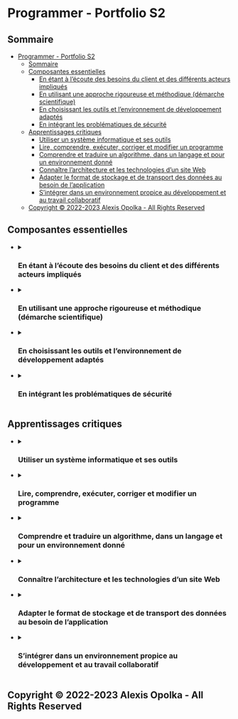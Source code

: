 # Programmer - Portfolio S2

<style>

img + em {
  text-align: center;
}

</style>

## Sommaire

- [Programmer - Portfolio S2](#programmer---portfolio-s2)
  - [Sommaire](#sommaire)
  - [Composantes essentielles](#composantes-essentielles)
    - [En étant à l’écoute des besoins du client et des différents acteurs impliqués](#en-étant-à-lécoute-des-besoins-du-client-et-des-différents-acteurs-impliqués)
    - [En utilisant une approche rigoureuse et méthodique (démarche scientifique)](#en-utilisant-une-approche-rigoureuse-et-méthodique-démarche-scientifique)
    - [En choisissant les outils et l’environnement de développement adaptés](#en-choisissant-les-outils-et-lenvironnement-de-développement-adaptés)
    - [En intégrant les problématiques de sécurité](#en-intégrant-les-problématiques-de-sécurité)
  - [Apprentissages critiques](#apprentissages-critiques)
    - [Utiliser un système informatique et ses outils](#utiliser-un-système-informatique-et-ses-outils)
    - [Lire, comprendre, exécuter, corriger et modifier un programme](#lire-comprendre-exécuter-corriger-et-modifier-un-programme)
    - [Comprendre et traduire un algorithme, dans un langage et pour un environnement donné](#comprendre-et-traduire-un-algorithme-dans-un-langage-et-pour-un-environnement-donné)
    - [Connaître l’architecture et les technologies d’un site Web](#connaître-larchitecture-et-les-technologies-dun-site-web)
    - [Adapter le format de stockage et de transport des données au besoin de l’application](#adapter-le-format-de-stockage-et-de-transport-des-données-au-besoin-de-lapplication)
    - [S’intégrer dans un environnement propice au développement et au travail collaboratif](#sintégrer-dans-un-environnement-propice-au-développement-et-au-travail-collaboratif)
  - [Copyright © 2022-2023 Alexis Opolka - All Rights Reserved](#copyright--2022-2023-alexis-opolka---all-rights-reserved)

<div class="page" />

## Composantes essentielles

- <details>
  <summary>

  ### En étant à l’écoute des besoins du client et des différents acteurs impliqués

  </summary>

  Être à l'écoute des besoins de différents acteurs, qu'ils soient un client,
  une équipe interne ou externe, revient à être capable de s'adapter au niveau
  de dialogue nécessaire en fonction de l'interlocuteur.  
  C'est aussi avoir une structure de projet permettant d'obtenir des retours de la part
  des différents acteurs au moment le plus propice.

  En informatique, la structure de projet préférée, tout du moins à la date d'écriture
  de ce portfolio, est la structure Agile.  
  La méthode Agile comporte des avantages pour les projets nécessitant des itérations
  plutôt "rapides" et des retours de différents acteurs tout au long du développement
  et non à une étape précise.

  J'ai pu et dû, tout naturellement, être à l'écoute des besoins d'un ou plusieurs
  clients lors de différents projets dans différents cadres qu'ils soient universitaire
  ou professionnel.

  - Dans le cadre de la SAE-23, je me suis retrouvé à travailler en binôme, binôme qui
    est devenu, ce que je pourrais considérer, mon client interne au projet, et j'avais
    comme client externe les spécificités et le cahier des charges de la SAE, donc le département R&T
    de l'IUT de Béziers.

    Aspirant ingénieur DevOps, j'ai naturellement adopté une posture Agile sur le projet et j'ai itéré
    un certain nombre de fois en prenant en compte les besoins et les spécificités de chaque
    acteur en vérifiant bien que mon travail soit capable de venir s'intégrer au travail effectué
    par mon binôme.

    Plusieurs outils m'ont permis d'arriver à ses fins, tels que Discord ou encore GitHub.

    > **Note**:  
    > Chaque outil à ses forte et ses points négatifs, GitHub m'a permit de discuter
    > de problèmes sur des commits ou des Pull Requests où la discussion est liée au code.
    >
    > Discord a plus été utilisé afin d'avoir un service de messagerie instantanée permettant
    > d'échanger rapidement sur des points qui ne sont pas forcément directement liés au code.

  - Dans le cadre de la SAE-24, j'ai travaillé sur un projet lié au festival du fantastique
    de Béziers (FFB). Le projet était répartit en deux équipes de deux personnes.

    Je me suis alors retrouvé avec trois acteurs distincts:

    - L'IUT de Béziers

      J'ai eu comme client l'IUT car le projet, s'il se voit être mis en oeuvre,
      sera partie intégrante de l'évènement représentant l'IUT (i.e. Festival du Fantastique de Béziers).

      Ce client a des besoins tout spécifiques comme le matériel utilisé, la capacité du projet
      à venir s'intégrer de la manière la plus fluide possible dans un système déjà complexe.  
      En plus de cela, vient s'ajouter la question de faisabilité et de viabilité car l'on parle
      d'une institution du domaine publique et les délais de développement sont très courts avant
      que le projet ne soit considéré comme non viable.

      J'ai, tout au long de la SAE, communiqué avec l'IUT par le biais du directeur de l'IUT de Béziers ou de la directrice
      administrative des services administratifs, financiers et techniques afin d'itérer sur l'idée du projet
      et de son fonctionnement ainsi que sur les questions de logistique ou autres pouvant venir perturber l'organisation
      du Festival.

      J'ai principalement échangé à l'oral et par mail via le service mail Zimbra.

    - Le département R&T de l'IUT de Béziers

      J'ai eu comme client primaire le département R&T car avant d'être un projet pour le FFB, c'était
      un projet ayant vocation à être noté dans le cade de mes études et certaines contraintes ont du
      être respectées au risque d'être hors sujet et de ne pas respecter le travail à effectuer.

      J'ai, à nouveau, beaucoup échangé à l'oral de par le besoin d'accorder la SAE et le FFB lors des premiers
      jours du projet où mon équipe n'était pas la seule à avoir ce besoin et le professeur en charge de la
      supervision ne pouvait donc se permettre, en termes de disponibilité, de regarder ses mails à interval assez régulier
      pour en faire un moyen de communication pertinant lors de requêtes ayant un caractère important.  

    - L'autre équipe en binôme

      Travaillant sur un même système mais sur un sous-sytème différent, il a été primordial de trouver un moyen
      de s'accorder entre les binômes que ce soit à un niveau technique, en termes d'I/O, ou plus sur l'idée générale
      et de la vision de chacun sur la manière dont on devait procéder.  

      J'ai eu l'accord et ai utilisé des GitHub Projects au sein de l'organisation [IUT-Beziers](https://github.com/IUT-Beziers/)
      sur GitHub qui sont liés au [dépôt GitHub](https://github.com/IUT-Beziers/ffb-rfid/) et m'ont permit, ainsi qu'aux autres,
      de travailler de manière collaborative tout en restant à l'écoute des besoins de chacun.

  Je suis aussi confronté au besoin d'être à l'écoute de différents acteurs lorsque je contribue à des projets open-source sur GitHub
  tels que la [documentation officielle GitHub](https://github.com/github/docs/) où un résumé de ma contribution est disponible [ici](https://github.com/search?q=repo%3Agithub%2Fdocs+alexis-opolka&type=issues).

  Tout ceci me faisant dire, et penser, de ma capacité à communiquer avec différents acteurs d'un projet en adaptant mon discours en fonction
  de mon interlocuteur dans un milieu professionnel.

  > **Note**:  
  > [Remonter au sommaire](#sommaire)

  </details>  <div class="page" />
- <details>
  <summary>

  ### En utilisant une approche rigoureuse et méthodique (démarche scientifique)

  </summary>

  Afin de pouvoir développer, ou toute autre tâche nécessitant
  de la méthodologie et une démarche scientifique, il est important
  d'aborder le problème de manière rigoureuse et méthodique.  
  C'est à dire d'être capable de découper un problème en sous-problèmes
  et ainsi résoudre un sous-problème à la fois.

  - Dans le cadre de la SAE-21, j'ai dû développer un réseau
    pour une entreprise, en prenant en compte les besoins
    de l'entreprise, une DMZ, le réseau FAI et des sites distants.

    Afin de s'assurer de ne pas perdre le fil de la conception,
    j'ai créé un schéma réseau avant de commencer le montage réseau
    sur Cisco Packet Tracer.

    <div style="text-align: center; color: rgb(180, 180, 180)">

    ![sae21-schema-reseau](../../sae-21/src/img/schema-reseau.drawio.svg)
    <span style="border-bottom: 1.5px solid rgb(180, 180, 180);"> *Schéma réseaux fait lors de la SAE-21* </span>

    </div>

    Ayant déjà préparé le schéma réseau et les accès de chacuns (par Groupes),
    j'ai pu commencer le montage, et par la suite, faire les tests
    me permettant de valider ou non, le bon fonctionnment de mon réseau.

    Cependant, avoir seulement une approche rigoureuse et méthodique ne suffit pas à
    résoudre une multitude de problèmes et d'issues qui peuvent apparaître lors de toutes tâches.

    Dans le cas de la SAE-21 et de Cisco Packet Tracer, je me suis vu confronté
    à des limitations propres à l'outil, qui m'ont obligé à revoir
    mon schéma réseau de manière incrémentale et itérative afin
    d'obtenir un réseau fonctionnel. Cela comprenant, mais n'en est pas limité,
    à l'incapacité de faire un DNS relay, l'impossibilité de sniffer tous les
    paquets passant sur un lien sans être dans le mode simulation, etc.

  > **Note**:  
  > [remonter au sommaire](#sommaire)

  </details> <div class="page" />
- <details>
  <summary>

  ### En choisissant les outils et l’environnement de développement adaptés

  </summary>

  Choisir des outils et un environnement de développement adapté à un
  projet ou à un cadre, n'est pas chose facile car cela requiert une connaissance
  des outils et des environnements, en plus d'avoir un recul et un regard
  critique sur chaque solution possible.

  De part mon expérience, j'ai pu apprendre à utiliser de nombreux
  outils et environnements de développement.

  Dans le cadre étudiant, du BUT R&T, j'ai pu utiliser des outils
  et des environnements de développement tels que [GitHub](https://github.com), [Visual Studio Code](https://code.visualstudio.com),
  [Visual Studio](https://visualstudio.microsoft.com), [GitKraken](https://gitkraken.com) ou d'autres encore.

  - Dans le cadre de la SAE-23, vu que j'ai dû développer une application web contenant une API en TypeScript et NextJS, j'ai utilisé:

    - GitHub pour stocker le code source en ligne
    - GitHub Projects pour gérer les tâches à effectuer
    - Visual Studio Code en tant qu'IDE
    - GitKraken et Git pour contrôler les versions du code source

      > **Note**:  
      > GitKraken est une interface graphique pour Git
      > qui, d'après moi, permet dans certaines situations
      > de mieux comprendre les conflits et de les résoudre.  
      > Leur Git Graph est l'un des plus notables de GitKraken.

    - Docker pour build et lancer l'application construite
    - Postman pour développer et tester l'API
    - ESLint pour vérifier la syntaxe du code source

  - Dans le cadre de la SAE-24 et du projet pour le
    Festival du Fantastique de Béziers, j'ai utilisé:

    - les GitHub Projects liés au [dépôt GitHub](https://github.com/IUT-Beziers/ffb-rfid/)
      permettant ainsi la capacité du projet à survivre la SAE ainsi
      que la tracabilité des efforts menés dans le cas que ce n'était
      pas qu'un simple projet fait durant les études avec le seul
      objectif d'accomplir la tâche donnée par un professeur mais
      c'était / et l'est un projet avec l'objectif d'être mis en place
      lors d'un évenement organisé par l'IUT.

  - Dans le cadre de la SAE-12, j'ai du utiliser VS Code et GitHub car
    ils étaient de facto à utiliser durant la SAE.

    Ceci dit, ce n'était pas une mauvaise chose car VS Code, grâce à sa modularité,
    permet à chacun d'avoir un éditeur de texte / IDE personnalisé en fonction de
    ses besoins et de ses envies. Quant à GitHub, cet un environnement qui permet
    de travailler de manière collaborative sur la base de dépôts utilisant la technologie
    [Git](https://git-scm.org) pour la gestion de versions.

  - Dans d'autres cadres et dans d'autres projets, j'ai pu utiliser
    beaucoup d'autres outils et environnements de développement
    tel que [GitLab](https://gitlab.com), [BitBucket](https://bitbucket.org), [AWS](https://aws.amazon.com), [GCP](https://console.cloud.google.com), [Azure DevOps](https://dev.azure.com), etc.

  Ce qui m'a permis d'apprendre les fonctionnalités de base de
  ces outils et environnements de développement, mais aussi
  de me sentir à l'aise avec l'idée d'être confronté à un nouvel
  outil, que ce soit dans le cadre universitaire, personnel ou encore
  professionnel.

  > **Note**:  
  > [remonter au sommaire](#sommaire)

  </details> <div class="page"/>
- <details>
  <summary>

  ### En intégrant les problématiques de sécurité

  </summary>

  La sécurité est un élément essentiel dans le développement d'une
  application, qu'elle soit interne ou externe.

  - Dans le cadre de la SAE-23, j'ai dû développer une application web
    qui permettait de gérer et de suivre les données récoltées par
    les Banzaii. Il était donc important d'avoir une gestion des
    comptes utilisateurs et de leurs permissions.

    A cela, s'ajoute le système d'authentification qui ne doit pas
    transmettre les données de l'utilisateur, notamment le mot de passe,
    en clair. Et encore d'autres problématiques de sécurité liées à l'accès de l'API, à l'accès des pages, etc.

    J'ai donc dû mettre en place un système d'authentification et de
    double authentification prenant en compte les problématiques de
    sécurité qu'une application unipage peut avoir.

    J'ai aussi dû mettre en place une gestion des droits d'accès
    et d'affichages de certains éléments de l'application.

    Qui, dans le cas de la SAE-23 et du fait que ce soit une
    application démonstrative, n'est pas complètement poussée
    notamment dû au court lapse de temps donné entre le début
    du projet et son rendu, ne me permettant pas, ainsi qu'à
    mon binôme, d'obtenir un résultat convenable ainsi que la
    prise en compte et la mise en place de solutions pour
    différents problèmes qu'ils soient techniques, sécuritaires
    ou autres.

  - Dans le cadre de la SAE-23 et de la SAE-24, j'ai sécurisé le dépôt GitHub en protégeant
    la branche principale, dite de production ou stable, en empêchant toutes personnes
    non autorisées à push des changements directement sur celle-ci sans passer par une Pull Request (PR).  
    En ajoutant à cela l'obligation d'obtenir une revue (ou `review` en Anglais) lors des PR sans quoi,
    l'on ne peut pas la merge, on crée un système de procédés possiblement plus lent mais où des risques
    de fuite de tokens ou d'informations sensible sont attenués.

  > **Note**:  
  > [remonter au sommaire](#sommaire)

  </details> <div class="page"/>

## Apprentissages critiques

- <details>
  <summary>

  ### Utiliser un système informatique et ses outils

  </summary>

  Un système informatique peut prendre de multiples formes, surtout
  de nos jours où l'envie est à l'intégration de services.  
  Un IDE peut être considéré comme un système informatique tout comme
  un site web.

  - Dans le cadre de la SAE-16 et la SAE-25 (Portfolio), j'ai eu à utiliser
    et à manipuler le site Moodle (accès à la modification restreint sur mon Portfolio),
    j'ai pu alors forcer une certaine langue, un thème, des blocs d'affichages, modifier
    les inscriptions au "cours" comprenant le début de l'inscription ainsi que sa fin.

    <div style="text-align: center; color: rgb(180, 180, 180)">

    ![inscriptions-portfolio](./src/moodle-inscriptions.png)
    <span style="border-bottom: 1.5px solid rgb(180, 180, 180);">
      *Inscription Moodle modifiée pour l'utilisateur alexis-opolka*
    </span>
    </div>

    Après quelques modifications, la page du portfolio ressemble à ça:

    <div style="text-align: center; color: rgb(180, 180, 180)">

    ![theme-portfolio](./src/theme-moodle.png)
    <span style="border-bottom: 1.5px solid rgb(180, 180, 180);">
      *Nouveau thème du Portfolio Moodle*
    </span>
    </div>

  - Dans le cadre de mes projets et de mes cours, comprenant mais
    ne se limitant pas, à la SAE-12, la SAE-23, la SAE-24, la SAE-21,
    la SAE-14 etc. j'ai utilisé [VS Code](https://code.visualstudio.com/)
    comme IDE.

    Depuis la mise à jour de Février 2023, la notion de [profile](https://code.visualstudio.com/updates/v1_76#_profiles)
    a enfin été implémentée et publiée dans la branche stable du logiciel (C'était une fonctionnalité en discussion depuis
    plus de deux ans).  
    Un `profile` nous permet de configurer les paramètres associés à l'état de VS Code incluant les thèmes, les extensions
    et les configurations, on peut les exporter, les enregistrer dans un `workspace`, les synchroniser entre les clients
    VS Code d'un même compte (avec la synchronisation des paramètres), etc.  

    > **Note**:  
    > Pour plus d'informations concernant les `profiles` de VS Code,
    > je vous redirige vers la [documentation](https://code.visualstudio.com/docs/editor/profiles).

    J'utilise, à l'instant où j'écris ce portfolio, un profil que j'ai conçu spécialement pour de la rédaction MarkDown.

    <div style="text-align: center; color: rgb(180, 180, 180)">

    ![vs-code-profile](./src/vs-code-profiles.png)
    <span style="border-bottom: 1.5px solid rgb(180, 180, 180);">
      *Screenshot de VS Code lors de l'écriture du portfolio pour montrer l'utilisation des `profiles`.*
    </span>
    </div>

    Quand exporté, le code ressemble à cela:

    ```json
    {
      "name": "Markdown",
      "settings": "{\"settings\":\"{\\r\\n  \\\"hediet.vscode-drawio.resizeImages\\\": null\\r\\n}\"}",
      "keybindings": "{\"keybindings\":\"// Place your key bindings in this file to override the defaultsauto[]\\r\\n[\\r\\n  {\\r\\n    \\\"key\\\": \\\"ctrl+alt+e\\\",\\r\\n    \\\"command\\\": \\\"editor.action.toggleWordWrap\\\"\\r\\n  },\\r\\n  {\\r\\n    \\\"key\\\": \\\"alt+z\\\",\\r\\n    \\\"command\\\": \\\"-editor.action.toggleWordWrap\\\"\\r\\n  }\\r\\n]\",\"platform\":3}",
      "extensions": "[{\"identifier\":{\"id\":\"alexandrefpgoncalves.violet-dream\",\"uuid\":\"3f2f7e17-8f4f-47cd-9a73-2accb12befac\"},\"displayName\":\"Violet Dream\"},{\"identifier\":{\"id\":\"bierner.github-markdown-preview\",\"uuid\":\"9f5a5fc9-8b23-4484-85c4-1438b82d8634\"},\"displayName\":\"GitHub Markdown Preview\"},{\"identifier\":{\"id\":\"bierner.markdown-checkbox\",\"uuid\":\"b0db4123-c5d9-4f45-bd2e-70738ebbb304\"},\"displayName\":\"Markdown Checkboxes\"},{\"identifier\":{\"id\":\"bierner.markdown-emoji\",\"uuid\":\"f595c9c1-28b5-415e-a55f-2deb4a8c3abd\"},\"displayName\":\"Markdown Emoji\"},{\"identifier\":{\"id\":\"bierner.markdown-footnotes\",\"uuid\":\"8c379296-feca-4544-853d-f085a1fc638f\"},\"displayName\":\"Markdown Footnotes\"},{\"identifier\":{\"id\":\"bierner.markdown-mermaid\",\"uuid\":\"f8d0ffc4-66bb-4a9c-8149-ef8f043691a1\"},\"displayName\":\"Markdown Preview Mermaid Support\"},{\"identifier\":{\"id\":\"bierner.markdown-preview-github-styles\",\"uuid\":\"5cbdf58a-694a-4aba-af08-61d00842eb03\"},\"displayName\":\"Markdown Preview Github Styling\"},{\"identifier\":{\"id\":\"bierner.markdown-yaml-preamble\",\"uuid\":\"b872af63-f9e1-438e-9462-0315abe9d3aa\"},\"displayName\":\"Markdown yaml Preamble\"},{\"identifier\":{\"id\":\"davidanson.vscode-markdownlint\",\"uuid\":\"daf8b44d-8aae-4da2-80c5-1f770219f643\"},\"displayName\":\"markdownlint\"},{\"identifier\":{\"id\":\"dooez.alt-catppuccin-vsc\",\"uuid\":\"e5e65f10-7303-4fb8-8717-2fa83da6aff1\"},\"displayName\":\"Alt Catppuccin for VSCode\"},{\"identifier\":{\"id\":\"hediet.vscode-drawio\",\"uuid\":\"ea6a6046-2132-421f-a984-664909fcf0b8\"},\"displayName\":\"Draw.io Integration\"},{\"identifier\":{\"id\":\"shardulm94.trailing-spaces\",\"uuid\":\"6ad45f5a-09ec-44e5-b363-867ddc1ec674\"},\"displayName\":\"Trailing Spaces\"},{\"identifier\":{\"id\":\"stevensona.character-count\",\"uuid\":\"308ce1be-606b-4a79-8a1b-03f560320ce2\"},\"displayName\":\"Character Count\"},{\"identifier\":{\"id\":\"tomoki1207.pdf\",\"uuid\":\"4386e6f6-ec10-4463-9d23-c24278718947\"},\"displayName\":\"vscode-pdf\"},{\"identifier\":{\"id\":\"yzane.markdown-pdf\",\"uuid\":\"f015bc3c-a098-4245-8765-615e002e09ab\"},\"displayName\":\"Markdown PDF\"},{\"identifier\":{\"id\":\"yzhang.markdown-all-in-one\",\"uuid\":\"98790d67-10fa-497c-9113-f6c7489207b2\"},\"displayName\":\"Markdown All in One\"}]"
    }
    ```

    > **Note**:  
    > L'export ci-dessus omet les `UI-State` qui correspond à l'état de l'interface utilisateur.  
    > Mis à part cela, le JSON est complètement valide et peut être importé sans soucis dans une
    > instance VS Code en tant que profile.  
    >
    > Il faut tout de même noter que si l'ont veut exporter un profile dans un fichier, l'extension
    > utilisée est `.code-profile` et non `.json`.

    > **Note**:  
    > Vous pouvez retrouver l'export du profile sur ce [Gist GitHub](https://gist.github.com/alexis-opolka/69fe0012eacf15aa8b64f4d43a0e6971).

  - Dans le cadre de tous projet demandant un travail collaboratif, j'essaie de travailler avec des
    environnements de collaboration, en l'occurence pour les projets universitaires tels que les SAE
    j'utilise GitHub, principalement car c'est le seul outil collaboratif que mes pairs ont déjà utilisé.

    Pour des projets, j'utilise aussi bien des GitHub Projects autant sous forme d'un diagramme de Gantt,
    qu'un tableau ou d'une manière de ranger dans des cases bien précises les tâches (Boards View):

    <div style="text-align: center; color: rgb(180, 180, 180)">

    ![github-projects-table-view](./src/github-projects-table.png "Github Projects Table View")
    <span style="border-bottom: 1.5px solid rgb(180, 180, 180);">
      *GitHub Projects en format tableau*
    </span>
    </div>

    <div style="text-align: center; color: rgb(180, 180, 180)">

    ![github-projects-gannt-view](./src/github-projects-gantt.png "Github Projects Gantt View")
    <span style="border-bottom: 1.5px solid rgb(180, 180, 180);">
      *GitHub Projects en format diagramme de Gantt*
    </span>
    </div>

    <div style="text-align: center; color: rgb(180, 180, 180)">

    ![github-projects](./src/github-projects.png "Github Projects Board View")
    <span style="border-bottom: 1.5px solid rgb(180, 180, 180);">
      *GitHub Projects en format `board`*
    </span>
    </div>

    Mais il existe aussi les `issues` qui permettent de faire remonter des problèmes
    ou des tâches à faire.

    <div style="text-align: center; color: rgb(180, 180, 180)">

    ![github-issues](./src/github-issues.png "Github Issues View")
    <span style="border-bottom: 1.5px solid rgb(180, 180, 180);">
      *Screenshot d'une issue ouverte lors de la SAE-24 afin de
      savoir les rendus et nous permettre de nous situer.*
    </span>
    </div>

    Sans oublier les Pull Requests (PR) qui viennent accompagner les issues
    en proposant des changements. Les PR peuvent aussi contenir des discussions
    de changements mais cette fois-ci liés au code suggéré.

    <div style="text-align: center; color: rgb(180, 180, 180)">

    ![github-projects](./src/github-pr-1.png)
    <span style="border-bottom: 1.5px solid rgb(180, 180, 180);">
      *Screenshot montrant la page "d'accueil" d'une PR*
    </span>
    </div>
    <div style="text-align: center; color: rgb(180, 180, 180)">

    ![github-projects](./src/github-pr-2.png)
    <span style="border-bottom: 1.5px solid rgb(180, 180, 180);">
      *Screenshot montrant une résolution de problèmes au sein d'une PR*
    </span>
    </div>

    Que ce soit dans le cadre universitaire comme plus haut ou dans le cadre professionnel
    et personnel.

    <div style="text-align: center; color: rgb(180, 180, 180)">

    ![github-pr-on-github-docs](./src/github-pr-example.png)
    <span style="border-bottom: 1.5px solid rgb(180, 180, 180);">
      *Screenshot montrant un de mes échanges lors d'une PR chez [GitHub Docs](https://github.com/github/docs/)*
    </span>
    </div>

  </details> <div class="page" />
- <details>
  <summary>

  ### Lire, comprendre, exécuter, corriger et modifier un programme

  </summary>

  Quand on travaille en équipe, il est indispensable d'être capable de lire
  et comprendre le programme écrit par quelqu'un d'autre afin de l'exécuter
  et, si nécessaire, soit le corriger soit le modifier pour l'adapter à ses besoins.

  - Dans le cadre de la SAE-15, j'ai du travailler en binôme avec comme objectif de SAE
    le fait de récupérer des données provenant de l'OpenData de l'agglomération de Montpellier.

    Pour ce faire, la charge de travail avait été répartie entre nous deux et il s'est avéré
    être rapidement nécessaire d'être capable de comprendre la logique derrière le code de
    mon binôme afin de pouvoir l'aider à débugger sur sa partie ou au moment où j'importais
    son code et ses I/O dans mon code pour intégrer les deux parties.

  - Dans le cadre de la SAE-23, j'ai du créer à partir de presque rien un système d'authentification
    en TypeScript (TS) sur ReactJS et NextJS où j'avais comme support un exemple fait par [Jason Watmore](https://github.com/cornflourblue/next-js-13-mysql-registration-login-example)
    en JavaScript (JS) et la théorie derrière un système CRUD (Create, Read, Update, Delete).

    Il m'a fallu donc comprendre en plus de la logique derrière la programmation faite par Jason Watmore,
    ajouter une couche d'abstraction afin d'imaginer les interactions entre les acteurs du système et de
    la manière dont je pouvais l'implémenter dans mon cas particulier et en TS au lieu d'être en JS.

    Réussir à passer du code en JS à un schéma tel que celui-ci:

    ```mermaid
    ---
      title: Graph representing the interactions between each Component Holder of the Mon-Banzaii Project
    ---
    flowchart LR

        client(web client) --> | sends login data | middleWare(Middle Ware Client-Side)
        middleWare --> | sens API request | api(Authentication API)
        api --> | hash sensitive Data | apiMiddleWare(Middle Ware Server-Side)
        apiMiddleWare --> | sends hashed Data | api
        api --> | sends authentication response | client
    ```

  - Dans le cadre de la SAE-24, étant (implicitement) le chef de projet et (explicitement) le mainteneur
    du dépôt GitHub, j'étais en charge de toutes les revues de changement de code lors d'une PR.

    Il m'a alors été nécessaire de savoir comprendre et corriger le code proposé afin de m'assurer de
    ne pas casser la branche `main` (branche sensible à la casse). La plupart du temps, je n'ai pas eu
    besoin d'exécuter le code pour trouver des erreurs de logique ou des erreurs de programmation.

    <div style="text-align: center; color: rgb(180, 180, 180)">

    ![github-pr-correction](./src/github-pr-changes.png)
    <span style="border-bottom: 1.5px solid rgb(180, 180, 180);">
      *Screenshot montrant un de mes changements dans le code proposé afin de le rendre plus modulable et enlever les tokens présents.*
    </span>
    </div>

  </details> <div class="page" />
- <details>
  <summary>

  ### Comprendre et traduire un algorithme, dans un langage et pour un environnement donné

  </summary>

  Comprendre et être capable de traduire un algorithme dans un langage de programmation
  peut se présenter dans un projet où l'on travaille dans un environnement et un langage
  où personne d'autres n'a, publiquement, créé d'implémentation de cet algorithme.

  - Dans le cadre de la SAE-22, j'ai dû implémenter un algorithme d'échantillonnage d'un signal
    en Python:

    ```python
    def createSamplingOfSignal(signal_to_sample, time_between_sample):
      time = []
      signal_sampled = []
      ### On force le passage en liste car sinon on ne peut pas pick
      ### les éléments comme on veut
      signal_to_sample_as_list = signal_to_sample.tolist()

      ### On va boucler dans les valeurs du signal à échantilloner
      ### On instaure un pas de la période d'échantillonnage (on compte déjà en ms)
      for i in range(0, len(signal_to_sample), time_between_sample):
        ### On remet le temps en ms (question d'indice à valeur indicative du temps de l'échantillon)
        time.append(i/1000)
        ### On ajoute notre échantillon
        signal_sampled.append(signal_to_sample_as_list[i])

      ### On retourne: le temps, notre signal échantillonné et la périodicité d'échantillonnage
      ### A noter: Si l'on voudrait suivre la convention du retour des fonctions de ce fichier
      ### Il faudrait inverser l'ordre entre le temps et le signal dans le retour
      return np.array(time), np.array(signal_sampled), time_between_sample
    ```

    puis obliger ce même algorithme à respecter le théorème de Shannon:

    ```python
    def createSamplingOfSignalRespectingShannon(signal_to_sample, time_between_sample):
      time = []
      signal_sampled = []
      signal_to_sample_as_list = signal_to_sample.tolist()

      ### On prend 3 et pas 2 afin de nous permettre de respecter la condition
      ### du théorème de Shannon et de ne pas avoir à traiter avec un pas flottant.
      for i in range(0, len(signal_to_sample), time_between_sample//3):
        time.append(i/1000)
        signal_sampled.append(signal_to_sample_as_list[i])

      return np.array(time), np.array(signal_sampled), time_between_sample
    ```

  - Par simple curiosité de comment fonctionne l'algorithme de Dijkstra,
    j'ai implémenté à nouveau l'algorithme en Python sur une structure ressemblant
    celle d'un arbre binaire (sauf que la condition de binarité n'est pas respectée).

    Avec un peu de dynamisme dans la structure et sur sa forme en plus du point de départ
    et d'arrivée, l'implémentation a été un succès, en omettant quelques besoins d'optimisation.

  </details> <div class="page"/>
- <details>
  <summary>

  ### Connaître l’architecture et les technologies d’un site Web

  </summary>

  L'architecture d'un site web se compose principalement de deux éléments :

  - Le front-end
  - Le back-end

  Bien souvent, le front-end caractérise tout ce qui va se passer sur le client.  
  Le back-end caractérise, quant à lui, tout ce qui va se passer que ce soit sur
  les serveurs ou au niveau de l'infrastruture.

  > **Note**:  
  > De la définition que j'ai du back-end et du front-end, ce qui les différencie est
  > là où le code est executé / compilé. C'est à dire qu'un langage comme le PHP
  > où on peut développer une interface Front-End mais vu que le code PHP est
  > exécuté sur un serveur et non sur le client, il est caractérisé comme back-end
  > puisque ensuite c'est un code HTML qui est ressorti et c'est ce code qui sera
  > executé coté client.

  > **Notes**:  
  > Pour plus de détails sur la manière dont je comprends et j'en ai la définition,
  > je vous redirige vers cet [article](https://en.wikipedia.org/wiki/Frontend_and_backend) wikipedia
  > et plus spécialement la section [Web development as an example](https://en.wikipedia.org/wiki/Frontend_and_backend#Web_development_as_an_example)
  > qui précise et catégorise approximativement de la même manière la différence entre
  > backend et frontend.

  Je vais donc qualifier les langages de balisage tel que `HTML, XML, XHTML`,
  les langages de style tel que `CSS, SCSS`,
  et les langages de programmation tel que `JavaScript et TypeScript`
  comme étant des langages de front-end.  
  A contrario, je vais qualifier les langages `PHP`, `JavaScript`,
  les langages de bases de données comme `MySQL`, `PostgreSQL`, `InfluxQL`,`Flux (de InfluxDB)`, etc.
  comme étant des langages de back-end.

  > **Note**:  
  > Le JavaScript (JS) a capacité à être classé en tant que langage back-end
  > comme langage front-end de par les framework et libraires associées.

  Aux langages, je peux y ajouter les frameworks et les librairies qui, eux,
  sont bien plus nombreux.  
  Pour n'en citer qu'une infime partie :  

  - Pour les framework, nous avons `NextJS`, `VueJS`.
  - Pour les librairies, nous avons `ReactJS`, `JQuery`, `Bootstrap`, `Leaflet`.

  > **Note**:  
  > Pour plus de détails sur comment différencier une librairie ou un framework
  > je conseille cette [réponse](https://stackoverflow.com/a/15600924/13025136)
  > sur SO qui contient, en plus des explications, un schéma indiquant la logique
  > derrière la différentiation d'un framework à une librairie.

  En ce qui concerne les serveurs web, je peux citer les deux majoritaires
  du marché étant `Apache`, `Nginx` et `NodeJS`. <div class="page"/>

  En soit, je considère l'architecture d'un site web comme ceci :

  <div style="text-align: center">

  ![schema-architecture-website](./src/schema-architecture-website.drawio.svg)

  </div>

  On retrouve ce schéma notamment dans les [infrastructures Edge](https://en.wikipedia.org/wiki/Edge_computing) où la
  situation géographique des serveurs est un facteur pris en compte dans
  le déploiement et la mise en production.  
  En plus de cela, il y a une notion entre serveur principal (couche Cloud) et secondaire
  (couche Edge Node) où les informations émises par un client ne sont pas forcémment (voir rarement)
  remontées au serveur principal mais sont remontées au serveur secondaire
  en charge de la région où l'on observera ensuite une synchronisation du
  serveur principal avec le serveur secondaire (souvent avec des flux
  montants et descendants).

  Dans différents cadres j'ai été amené à développer un site web, que
  ce soit dans le cadre universitaire avec la [SAE-23](https://github.com/alexis-opolka/mon-banzaii/)
  où j'ai dû développer une application client permettant de lire des données récoltées
  dans une base de donnée et de pouvoir intéragir sur le nombre de Banzaiis,
  la [SAE-24](https://github.com/iut-beziers/ffb-rfid/tree/client-web/apps/ffb-watcher/) où
  j'ai du créer une interface utilisateur ayant le rôle d'inductrice d'informations
  nécessaires dans le système utilisé ultérieurement ou
  la [SAE-14](https://github.com/alexis-opolka/alexis-opolka.github.io) où
  j'ai du créer mon site web de présentation (que j'appelle aussi Portfolio).

  - Dans la SAE-23, j'ai eu à prendre en compte les caractéristiques du
    projet et ses contraintes afin de les transformer en besoins techniques
    et choisir les bonnes technologies. A savoir que les contraintes de temps
    ont été aussi prises en compte, ce qui a fait que je suis parti sur un
    stack comprenant:

    - NextJS
      Le framework nous permettant de développer en une seule distribution
      un coté serveur et un coté client tout en faisant du ReactJS.

      Je l'ai choisi notamment dû au besoin de développer tout un service
      de simple authentification à partir de *presque* rien aussi dit
      `from scratch` car il n'existe aucune librairie, à ma connaissance,
      nous permettant d'avoir un système d'authentificaton qui interragit
      avec la SGBD MySQL sous NodeJS et plus particulièrement ReactJS.
      Ainsi donc, j'ai du développer le système d'authentification en
      Typescript (afin de typer les entrées et sorties) du coté client
      et serveur.

    - Bootstrap / TailWindCSS

      J'ai choisi Bootstrap de par le fait que la librairie simplifie
      le prototypage avec des classes déjà prêtes et que l'on qu'à assembler.

      TailWindCSS vient de base avec l'application par défaut NextJS
      et mon binôme avait déjà commencé à l'utiliser, j'ai donc
      décidé de le garder et j'ai fait attention à ce que les
      deux librairies ne s'entrecroisent pas dans les déclarations
      de classes CSS pour chaque composant.

    - Next-UI

      La simplification de certains composants ReactJS
      et l'ajout de thèmes (même si le système n'est pas encore
      totalement implémenté).

    - React-Hook-Form

      Une librairie qui est dédiée aux formulaires en utilisant les
      hooks ReactJS et empêche un nombre de rendus excessifs.

      > **Note**:  
      > ReactJS "re-render" certains éléments sans même qu'il y ait besoin
      > et crée ainsi une charge exécutive excédentaire par rapport au
      > réel besoin logique (et logiciel) de ce que l'on fait.  
      > D'où l'importance des librairies comme `React-Hook-form` qui
      > sont dédiées à l'optimisation de la charge exécutive de certains
      > composants.

    - ChartJS

      Une librairie très pratique lorsque il est question de faire
      des graphiques dans une application ReactJS.

    - Minidenticons

      Une librairie trouvée sur GitHub qui permet de générer des avatars
      utilisateurs en fonction de leur pseudo.

    > **Note**:  
    > J'omets toutes les dépendances *techniques* du projet comme les wrapper
    > et les dépendances des dépendances. Seules sont citées plus hauts les
    > librairies / framework ayant fait l'objet d'un choix arbitraire.

  - Dans le cas de la SAE-24, vu que l'on travaillait avec des objets connectés
    et qu'ils communiquaient en LoRa, les spécificités ont été différentes d'une
    application client sans compter l'importance des données traitées par l'interface
    web en plus du fait que l'interface se trouvait en entrée du système.

    Je suis alors plus parti sur un site unipage (ReactJS) avec comme SGBD InfluxDB
    permettant d'obtenir toute la charge de calcul pour l'interface faite par le client
    et laisser la puissance de calcul du serveur pour le SGBD afin de minimiser la charge
    exécutive globale.

    Le choix d'InfluxDB s'est rapidement posé comme une évidence de par le contexte
    du projet et de la construction de notre base de donnée (BDD) et nos interactions
    avec elle.  
    Pour être plus précis, on avait besoin d'une interaction rapide, de
    multiples interactions successives et tout ça dans un lapse de temps plutôt court
    considérant que le client est à l'entrée du système et que l'on est obligé de faire en sorte
    que ce ne soit pas un point venant restreindre le flux du système.  
    Ainsi, la capacité d'InfluxDB à renvoyer que ce dont on a besoin sans avoir à charger
    toute une table / rangée de donnée est un point positif notable, en plus
    du fait que l'on pense InfluxDB quand on fait de l'IoT, ou AWS.

  - Dans le cadre professionnel / associatif, j'ai eu et j'ai à développer l'infrastructure réseau
    et le site web. Le site web est actuellement à portée nationale mais à vocation à
    se développer au niveau international.  

    Ses spécificités sont simples car il s'agit en premier d'un site vitrine et n'a pas
    besoin d'un système d'utilisateurs / d'authentification et donc de routes sécurisées.
    A contrario, vu qu'il représente l'association et ses projets il a des besoins tout
    spécifiques à l'image.

    C'est à dire qu'il est nécessaire d'avoir une redondance physique et technique,
    je me suis alors dirigé sur du IaaS (Infrastructure as a Service)
    où le site web se trouve être une application NextJS et est "build / served" par l'hébergeur,
    [DigitalOcean](https://digitalocean.com).  
    On compte deux environnements de travail, l'environnement de production,
    [petitspapiersdarchitecture.fr](https://petitspapiersdarchitecture.fr), et
    l'environnement de développement, [dev.petitspapiersdarchitecture.fr](https://dev.petitspapiersdarchitecture.fr).  
    L'environnement de production est l'environnement "stable", il n'est mis à jour que manuellement à partir de la branche
    `master` du dépôt GitHub alors que l'environnement de développement est instable et est sensible à la casse, il est déployé
    automatiquement à partir de la branche `develop` dès qu'un commit a été enregistré.

    > **Note**:  
    > Le dépôt GitHub en question est celui de l'organisation [Petits Papiers D'architecture](https://github.com/Petits-Papiers-Architecture),
    > il est pour l'heure en privé, il n'est alors pas possible d'y accéder sans faire partie de l'organisation GitHub.

    > **Note**:  
    > Le choix d'avoir l'application compilée par DigitalOcean me permet de réduire la charge de la gestion entière de l'infrastructure
    > mais je garde un contrôle sur la région des déploiments.  
    > C'est notamment dû au fait que je suis la seule personne au sein de l'association ayant les compétences requises pour gérer
    > l'infrastructure et le déploiement des applications.

    En plus de cela, vu que le projet à vocation d'être
    international, je suis parti sur une infrastructure Edge qui a des avantages notables en
    termes de scalabilité, efficacité et expérience utilisateur où l'emplacement géographique
    des serveurs joue un rôle clé dans l'équation globale.

  A partir de ce que j'ai pu montrer ci-dessus, je pense être capable de comprendre, concevoir et
  définir l'architecture d'un site web selon les besoins spécifiques des applications ou des circonstances
  y compris le temps dédié à la tâche.
  </details> <div class="page" />
- <details>
  <summary>

  ### Adapter le format de stockage et de transport des données au besoin de l’application

  </summary>

  Le format de stockage et de transport peuvent être différents selon les circonstances
  et les différents besoins. On peut très bien se retrouver avec du XML ou du CSV en stockage
  et du JSON en transport.

  Au moment où l'on interragit avec des données, qu'elles soient internes ou externes,
  on se retrouve confrontés à la problématique du format et il est d'utiliser celui qui
  convient le mieux à nos besoins.

  - Dans le cadre de la SAE-15, je devais créer un programme qui permettait de
    récolter des données sur l'API de la ville de Montpellier afin de pouvoir
    analyser et interpréter les données d'occupations des parkings à voitures
    et vélos de la ville.

    Pour ce faire, je devais récupérer les données au format XML et en GBFS.  
    J'ai donc préféré, avec mon binôme, d'utiliser le format CSV qui nous permettait
    facilement d'enregistrer en plus des données la date et l'heure de la requête
    effectuée et d'ainsi construire un historique des données.

    Ce n'est que plus tard, où je me suis penché sur l'analyse de données en utilisant
    InfluxDB et Grafana que je me suis rendu compte qu'il était plus préférable
    de travailler directement en Flux (le langage d'InfluxDB) au lieu d'avoir
    à tout transformer en CSV puis y traduire en Flux.  

    Malgré cet inconvénient (et travail en plus), le fait d'avoir déjà tout normalisé dans un format précis et d'une manière déterminée
    a permis, à mon binôme et à moi, d'importer les données récoltées
    dans la base de données pour ensuite sortir des graphes.

  - Dans le cadre de la SAE-23, j'ai dû travailler avec des données au format JSON
    où l'on avait des données qui étaient séparées en plusieurs fichiers et qui
    devaient contenir un historique des données.

    Si l'on prend par exemple les données considérées comme externes, j'avais une
    structure équivalente à celle ci-dessous:

    ```json
    {
      "id": "<ID-du-Banzaii>",
      "data": [
        {
          "type": "<Type-de-donnée>",
          "description": "<Description-des-données>",
          "timeline": [
            {
              "value": "<valeur>",
              "timestamp": "<timestamp>"
            },
            {
              "value": "<valeur>",
              "timestamp": "<timestamp>"
            }
          ]
        }
      ]
    }
    ```

  </details> <div class="page" />
- <details>
  <summary>

  ### S’intégrer dans un environnement propice au développement et au travail collaboratif

  </summary>

  Avant tout, on se doit de définir qu'est-ce qu'un environnement
  propice au développement puis qu'est-ce qu'un environnement propice
  au travail collaboratif.

  D'après moi, un environnement propice au développement est un
  environnement qui permet à un développeur ou à une équipe
  de pouvoir se concentrer sur le code en s'occupant des points
  sensibles et/ou techniques de tous projets.  
  C'est à dire que l'environnement doit notamment avoir un logiciel
  de gestion de version, un focus sur la codebase, un environnement
  de build et de déploiement, la possibilité de faire du CI/CD.

  Un environnement propice au travail collaboratif, de ce que j'en
  pense, doit permettre de discuter sur des problèmes dans des fils
  de discussion dédiés, un système de tickets, un système afin
  de pouvoir trier et catégoriser les informations.

  Ainsi, d'après moi, un environnement propice au développement
  et au travail collaboratif doit avoir l'ensemble des points
  cité ci-dessus, ou du moins, la majorité.  
  Il a donc un focus sur le code avec un logiciel de gestion de
  version, la possibilité de créer des tickets (aussi appelés issues)
  où la discussion peut se faire à part du code, un système de labels,
  etc.

  Il existe plusieurs environnements qui sont propices au développement et au travail collaboratif.  
  Je peux citer les plus connus qui sont GitHub, GitLab et BitBucket.  

  Etant utilisateur de GitHub depuis 2019-2020, j'ai eu l'occasion
  d'utiliser GitHub que ce soit pour des projets scolaires tels que
  la [SAE-15](https://github.com/alexis-opolka/sae-15-data/), la [SAE-12](https://github.com/alexis-opolka/sae-12/),
  la [SAE-21](https://github.com/alexis-opolka/sae-21/), la [SAE-23](https://github.com/alexis-opolka/Mon-Banzaii/)
  ou encore simplement pour [mes cours](https://github.com/alexis-opolka/import-cours-but-rt/).  
  J'ai aussi eu l'occasion d'utiliser GitHub pour des projets personnels ou pour contribuer à des projets open-source tels
  que [Ren'Py](https://github.com/renpy/renpy), [Code OSS](https://github.com/microsoft/vscode/), la [documentation GitHub](https://github.com/github/docs/), etc.

  Vous pouvez par exemple voir ci-dessous, comment la SAE-23 a été organisée de manière collaborative en utilisant les GitHub Projects.

  ![sae23-github-boards](./src/sae-23-boards.png)
  </details>

## Copyright &copy; 2022-2023 Alexis Opolka - All Rights Reserved
